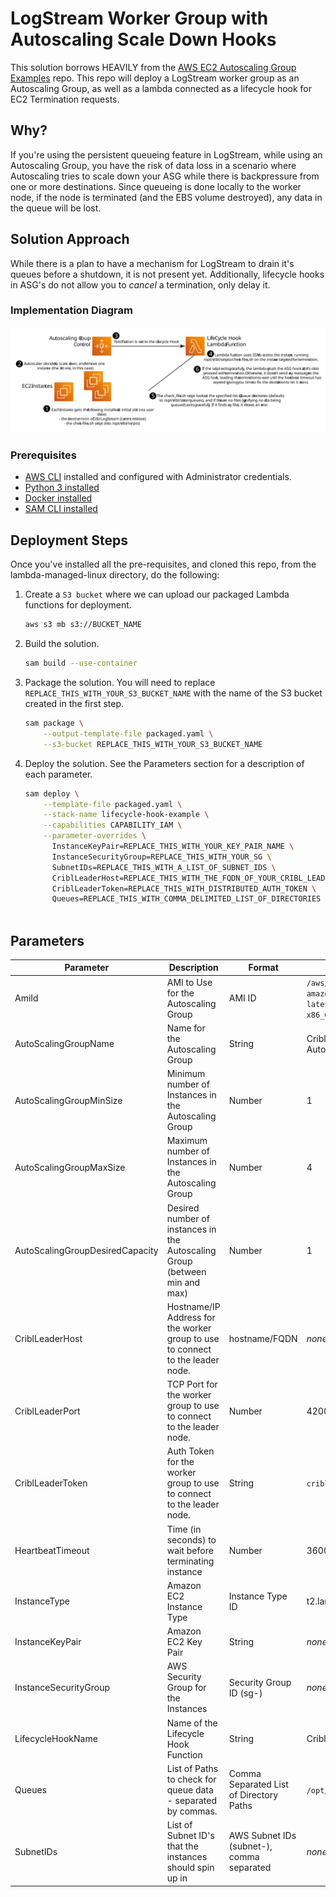 # LogStream Worker Group with Autoscaling Scale Down Hooks 

This solution borrows HEAVILY from the [AWS EC2 Autoscaling Group Examples](https://github.com/aws-samples/amazon-ec2-auto-scaling-group-examples) repo. This repo will deploy a LogStream worker group as an Autoscaling Group, as well as a lambda connected as a lifecycle hook for EC2 Termination requests. 

## Why?

If you're using the persistent queueing feature in LogStream, while using an Autoscaling Group, you have the risk of data loss in a scenario where Autoscaling tries to scale down your ASG while there is backpressure from one or more destinations. Since queueing is done locally to the worker node, if the node is terminated (and the EBS volume destroyed), any data in the queue will be lost. 

## Solution Approach

While there is a plan to have a mechanism for LogStream to drain it's queues before a shutdown, it is not present yet. Additionally, lifecycle hooks in ASG's do not allow you to *cancel* a termination, only delay it. 

### Implementation Diagram 
![Implementation Diagram](img/LambdaSolutionDiagram.svg)

### Prerequisites

* [AWS CLI](https://docs.aws.amazon.com/cli/latest/userguide/cli-chap-install.html) installed and configured with Administrator credentials.
* [Python 3 installed](https://www.python.org/downloads/)
* [Docker installed](https://www.docker.com/community-edition)
* [SAM CLI installed](https://docs.aws.amazon.com/serverless-application-model/latest/developerguide/serverless-sam-cli-install.html)

## Deployment Steps

Once you've installed all the pre-requisites, and cloned this repo, from the lambda-managed-linux directory, do the following:

1. Create a `S3 bucket` where we can upload our packaged Lambda functions for deployment.

	```bash
	aws s3 mb s3://BUCKET_NAME
	```


1. Build the solution.

	```bash
	sam build --use-container
	```

1. Package the solution. You will need to replace `REPLACE_THIS_WITH_YOUR_S3_BUCKET_NAME` with the name of the S3 bucket created in the first step.

	```bash
	sam package \
	    --output-template-file packaged.yaml \
    	--s3-bucket REPLACE_THIS_WITH_YOUR_S3_BUCKET_NAME
	```

1. Deploy the solution. See the Parameters section for a description of each parameter.
	```bash
	sam deploy \
    	--template-file packaged.yaml \
    	--stack-name lifecycle-hook-example \
    	--capabilities CAPABILITY_IAM \
    	--parameter-overrides \
     	  InstanceKeyPair=REPLACE_THIS_WITH_YOUR_KEY_PAIR_NAME \
     	  InstanceSecurityGroup=REPLACE_THIS_WITH_YOUR_SG \
     	  SubnetIDs=REPLACE_THIS_WITH_A_LIST_OF_SUBNET_IDS \
     	  CriblLeaderHost=REPLACE_THIS_WITH_THE_FQDN_OF_YOUR_CRIBL_LEADER \
     	  CriblLeaderToken=REPLACE_THIS_WITH_DISTRIBUTED_AUTH_TOKEN \
     	  Queues=REPLACE_THIS_WITH_COMMA_DELIMITED_LIST_OF_DIRECTORIES
     	  
	```

## Parameters

|Parameter|Description|Format|Default Value|
|---------|-----------|------|-------------|
|AmiId|AMI to Use for the Autoscaling Group|AMI ID|`/aws/service/ami-amazon-linux-latest/amzn2-ami-hvm-x86_64-gp2`|
|AutoScalingGroupName|Name for the Autoscaling Group|String|Cribl Worker Group Autoscaling Group|
|AutoScalingGroupMinSize|Minimum number of Instances in the Autoscaling Group|Number|1|
|AutoScalingGroupMaxSize|Maximum number of Instances in the Autoscaling Group|Number|4|
|AutoScalingGroupDesiredCapacity|Desired number of instances in the Autoscaling Group (between min and max)|Number|1|
|CriblLeaderHost|Hostname/IP Address for the worker group to use to connect to the leader node.|hostname/FQDN|_none_|
|CriblLeaderPort|TCP Port for the worker group to use to connect to the leader node.|Number|4200|
|CriblLeaderToken|Auth Token for the worker group to use to connect to the leader node.|String|`criblmaster`|
|HeartbeatTimeout|Time (in seconds) to wait before terminating instance|Number|3600|
|InstanceType|Amazon EC2 Instance Type|Instance Type ID|t2.large|
|InstanceKeyPair|Amazon EC2 Key Pair|String|_none_|
|InstanceSecurityGroup|AWS Security Group for the Instances|Security Group ID (sg-<id>)|_none_|
|LifecycleHookName|Name of the Lifecycle Hook Function|String|Cribl-Scaledown-Hook|
|Queues|List of Paths to check for queue data - separated by commas.|Comma Separated List of Directory Paths|`/opt/cribl/stats/queues`
|SubnetIDs|List of Subnet ID's that the instances should spin up in|AWS Subnet IDs (subnet-<id>), comma separated|_none_|
